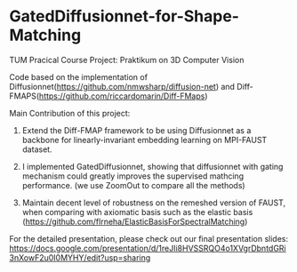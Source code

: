 # GatedDiffusionnet-for-Shape-Matching
TUM Pracical Course Project: Praktikum on 3D Computer Vision

Code based on the implementation of Diffusionnet(https://github.com/nmwsharp/diffusion-net) and Diff-FMAPS(https://github.com/riccardomarin/Diff-FMaps)

Main Contribution of this project:

1. Extend the Diff-FMAP framework to be using Diffusionnet as a backbone for linearly-invariant embedding learning on MPI-FAUST dataset.

2. I implemented GatedDiffusionnet, showing that diffusionnet with gating mechanism could greatly improves the supervised mathcing performance. (we use ZoomOut to compare all the methods)
   
3. Maintain decent level of robustness on the remeshed version of FAUST, when comparing with axiomatic basis such as the elastic basis (https://github.com/flrneha/ElasticBasisForSpectralMatching)

For the detailed presentation, please check out our final presentation slides: https://docs.google.com/presentation/d/1reJIi8HVSSRQO4o1XVgrDbntdGRi3nXowF2u0I0MYHY/edit?usp=sharing


